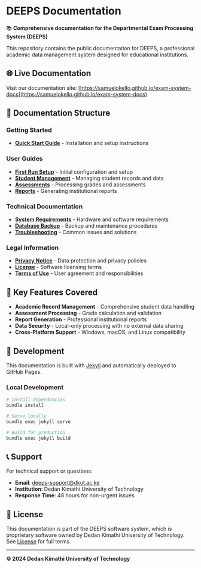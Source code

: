 # DEEPS Documentation

📚 **Comprehensive documentation for the Departmental Exam Processing System (DEEPS)**

This repository contains the public documentation for DEEPS, a professional academic data management system designed for educational institutions.

## 🌐 Live Documentation

Visit our documentation site: [https://samuelokello.github.io/exam-system-docs](https://samuelokello.github.io/exam-system-docs)

## 📖 Documentation Structure

### Getting Started
- **[Quick Start Guide](getting-started.md)** - Installation and setup instructions

### User Guides
- **[First Run Setup](user-guide/first-run.md)** - Initial configuration and setup
- **[Student Management](user-guide/student-management.md)** - Managing student records and data
- **[Assessments](user-guide/assessments.md)** - Processing grades and assessments
- **[Reports](user-guide/reports.md)** - Generating institutional reports

### Technical Documentation
- **[System Requirements](technical/system-requirements.md)** - Hardware and software requirements
- **[Database Backup](technical/database-backup.md)** - Backup and maintenance procedures
- **[Troubleshooting](technical/troubleshooting.md)** - Common issues and solutions

### Legal Information
- **[Privacy Notice](legal/privacy-notice.md)** - Data protection and privacy policies
- **[License](legal/license.md)** - Software licensing terms
- **[Terms of Use](legal/terms-of-use.md)** - User agreement and responsibilities

## 🚀 Key Features Covered

- **Academic Record Management** - Comprehensive student data handling
- **Assessment Processing** - Grade calculation and validation
- **Report Generation** - Professional institutional reports
- **Data Security** - Local-only processing with no external data sharing
- **Cross-Platform Support** - Windows, macOS, and Linux compatibility

## 🔧 Development

This documentation is built with [Jekyll](https://jekyllrb.com/) and automatically deployed to GitHub Pages.

### Local Development

```bash
# Install dependencies
bundle install

# Serve locally
bundle exec jekyll serve

# Build for production
bundle exec jekyll build
```

## 📞 Support

For technical support or questions:
- **Email**: deeps-support@dkut.ac.ke
- **Institution**: Dedan Kimathi University of Technology
- **Response Time**: 48 hours for non-urgent issues

## 📄 License

This documentation is part of the DEEPS software system, which is proprietary software owned by Dedan Kimathi University of Technology. See [License](legal/license.md) for full terms.

---

**© 2024 Dedan Kimathi University of Technology**